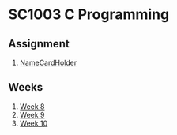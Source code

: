 # SC1003 C Programming

## Assignment
1. [NameCardHolder](https://github.com/HippoEug/SC1003/tree/main/Assignment)

## Weeks
1. [Week 8](https://github.com/HippoEug/SC1003/tree/main/Week8)
2. [Week 9](https://github.com/HippoEug/SC1003/tree/main/Week9)
3. [Week 10](https://github.com/HippoEug/SC1003/tree/main/Week10)
